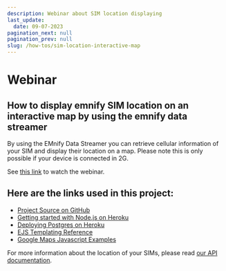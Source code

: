 ```yaml
---
description: Webinar about SIM location displaying
last_update: 
  date: 09-07-2023
pagination_next: null
pagination_prev: null
slug: /how-tos/sim-location-interactive-map
---
```


# Webinar
## How to display emnify SIM location on an interactive map by using the emnify data streamer

By using the EMnify Data Streamer you can retrieve cellular information of your SIM and display their location on a map.
Please note this is only possible if your device is connected in 2G.

See [this link](https://youtu.be/RxLgsh16FS0) to watch the webinar.

## Here are the links used in this project:

- [Project Source on GitHub](https://github.com/bsmth/datastreamer-node-maps)
- [Getting started with Node.js on Heroku](https://devcenter.heroku.com/articles/getting-started-with-nodejs)
- [Deploying Postgres on Heroku](https://devcenter.heroku.com/articles/heroku-postgresql#provisioning-heroku-postgres)
- [EJS Templating Reference](https://ejs.co/)
- [Google Maps Javascript Examples](https://developers.google.com/maps/documentation/javascript/adding-a-google-map)


For more information about the location of your SIMs, please read [our API documentation](https://cdn.emnify.net/api/doc/swagger.html?__hstc=115846617.5995a1e931c040d2968329abef4186bf.1660812129513.1695923588476.1698947976974.98&__hssc=115846617.2.1698947976974&__hsfp=2927854302).
